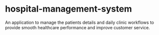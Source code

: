 # hospital-management-system
An application to manage the patients details and daily clinic workflows to provide smooth healthcare performance and improve customer service.
